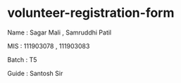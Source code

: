 # volunteer-registration-form

Name : Sagar Mali , Samruddhi Patil

MIS : 111903078 , 111903083

Batch : T5

Guide : Santosh Sir